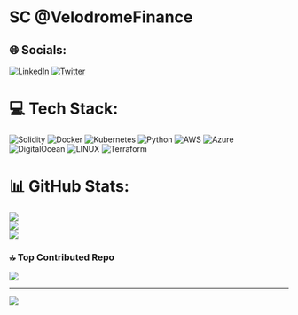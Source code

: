 # SC @VelodromeFinance


## 🌐 Socials:
[![LinkedIn](https://img.shields.io/badge/LinkedIn-%230077B5.svg?logo=linkedin&logoColor=white)](https://www.linkedin.com/in/pedro-valido/) [![Twitter](https://img.shields.io/badge/Twitter-%231DA1F2.svg?logo=Twitter&logoColor=white)](https://twitter.com/0xpedrovalido) 

# 💻 Tech Stack:
![Solidity](https://img.shields.io/badge/Solidity-%23363636.svg?style=for-the-badge&logo=solidity&logoColor=white) ![Docker](https://img.shields.io/badge/docker-%230db7ed.svg?style=for-the-badge&logo=docker&logoColor=white) ![Kubernetes](https://img.shields.io/badge/kubernetes-%23326ce5.svg?style=for-the-badge&logo=kubernetes&logoColor=white) ![Python](https://img.shields.io/badge/python-3670A0?style=for-the-badge&logo=python&logoColor=ffdd54) ![AWS](https://img.shields.io/badge/AWS-%23FF9900.svg?style=for-the-badge&logo=amazon-aws&logoColor=white) ![Azure](https://img.shields.io/badge/azure-%230072C6.svg?style=for-the-badge&logo=azure-devops&logoColor=white) ![DigitalOcean](https://img.shields.io/badge/DigitalOcean-%230167ff.svg?style=for-the-badge&logo=digitalOcean&logoColor=white) ![LINUX](https://img.shields.io/badge/Linux-FCC624?style=for-the-badge&logo=linux&logoColor=black) ![Terraform](https://img.shields.io/badge/terraform-%235835CC.svg?style=for-the-badge&logo=terraform&logoColor=white) 
# 📊 GitHub Stats:
![](https://github-readme-stats.vercel.app/api?username=pedrovalido&theme=dark&hide_border=false&include_all_commits=true&count_private=true)<br/>
![](https://github-readme-streak-stats.herokuapp.com/?user=pedrovalido&theme=dark&hide_border=false)<br/>
![](https://github-readme-stats.vercel.app/api/top-langs/?username=pedrovalido&theme=dark&hide_border=false&include_all_commits=true&count_private=true&layout=compact)
### 🔝 Top Contributed Repo
![](https://github-contributor-stats.vercel.app/api?username=pedrovalido&limit=5&theme=dark&combine_all_yearly_contributions=true)

---
[![](https://visitcount.itsvg.in/api?id=pedrovalido&icon=0&color=0)](https://visitcount.itsvg.in)

<!-- Proudly created with GPRM ( https://gprm.itsvg.in ) -->
